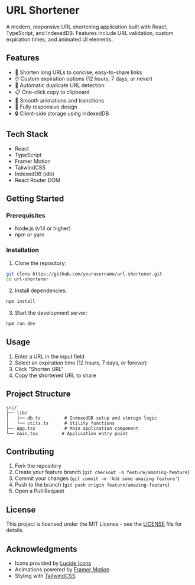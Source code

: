 # URL Shortener

A modern, responsive URL shortening application built with React, TypeScript, and IndexedDB. Features include URL validation, custom expiration times, and animated UI elements.

## Features

- 🔗 Shorten long URLs to concise, easy-to-share links
- ⏰ Custom expiration options (12 hours, 7 days, or never)
- 🔄 Automatic duplicate URL detection
- 📋 One-click copy to clipboard
- 💫 Smooth animations and transitions
- 📱 Fully responsive design
- 🔒 Client-side storage using IndexedDB

## Tech Stack

- React
- TypeScript
- Framer Motion
- TailwindCSS
- IndexedDB (idb)
- React Router DOM

## Getting Started

### Prerequisites

- Node.js (v14 or higher)
- npm or yarn

### Installation

1. Clone the repository:
```bash
git clone https://github.com/yourusername/url-shortener.git
cd url-shortener
```

2. Install dependencies:
```bash
npm install
```

3. Start the development server:
```bash
npm run dev
```

## Usage

1. Enter a URL in the input field
2. Select an expiration time (12 hours, 7 days, or forever)
3. Click "Shorten URL"
4. Copy the shortened URL to share

## Project Structure

```
src/
├── lib/
│   ├── db.ts         # IndexedDB setup and storage logic
│   └── utils.ts      # Utility functions
├── App.tsx           # Main application component
└── main.tsx         # Application entry point
```

## Contributing

1. Fork the repository
2. Create your feature branch (`git checkout -b feature/amazing-feature`)
3. Commit your changes (`git commit -m 'Add some amazing feature'`)
4. Push to the branch (`git push origin feature/amazing-feature`)
5. Open a Pull Request

## License

This project is licensed under the MIT License - see the [LICENSE](LICENSE) file for details.

## Acknowledgments

- Icons provided by [Lucide Icons](https://lucide.dev/)
- Animations powered by [Framer Motion](https://www.framer.com/motion/)
- Styling with [TailwindCSS](https://tailwindcss.com/)